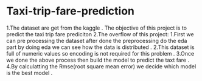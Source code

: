 # Taxi-trip-fare-prediction
1.The dataset are get from the kaggle . The objective of this project is to predict the taxi trip fare prediciton 
2.The overflow of this project: 
      1.First we can pre processing the dataset after done the preprocessing do the eda part by doing eda we can see how the data is distributed .
      2.This dataset is full of numeric values so encoding is not required for this problem .
      3.Once we done the above process then build the model to predict the taxt fare .
      4.By calculatting the Rmse(root square mean error) we decide which model is the best model .
